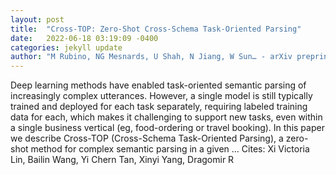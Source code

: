```yaml
---
layout: post
title:  "Cross-TOP: Zero-Shot Cross-Schema Task-Oriented Parsing"
date:   2022-06-18 03:19:09 -0400
categories: jekyll update
author: "M Rubino, NG Mesnards, U Shah, N Jiang, W Sun… - arXiv preprint arXiv …, 2022"
---
```

Deep learning methods have enabled task-oriented semantic parsing of increasingly complex utterances. However, a single model is still typically trained and deployed for each task separately, requiring labeled training data for each, which makes it challenging to support new tasks, even within a single business vertical (eg, food-ordering or travel booking). In this paper we describe Cross-TOP (Cross-Schema Task-Oriented Parsing), a zero-shot method for complex semantic parsing in a given …
Cites: ‪Xi Victoria Lin, Bailin Wang, Yi Chern Tan, Xinyi Yang, Dragomir R‬  